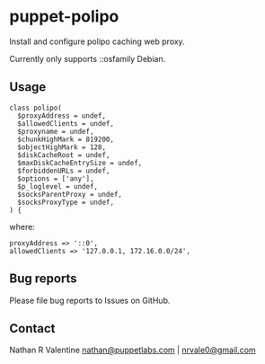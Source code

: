# puppet-polipo

Install and configure polipo caching web proxy.

Currently only supports ::osfamily Debian.

## Usage 

    class polipo(
      $proxyAddress = undef,
      $allowedClients = undef,
      $proxyname = undef,
      $chunkHighMark = 819200,
      $objectHighMark = 128,
      $diskCacheRoot = undef,
      $maxDiskCacheEntrySize = undef,
      $forbiddenURLs = undef,
      $options = ['any'],
      $p_loglevel = undef,
      $socksParentProxy = undef,
      $socksProxyType = undef,
    ) {

where:

    proxyAddress => '::0',
    allowedClients => '127.0.0.1, 172.16.0.0/24', 

## Bug reports
Please file bug reports to Issues on GitHub.

## Contact
Nathan R Valentine <nathan@puppetlabs.com> | <nrvale0@gmail.com>

